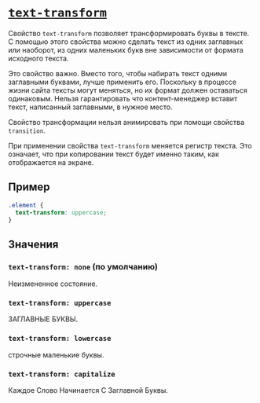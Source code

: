 # [`text-transform`](../index.md)

Свойство `text-transform` позволяет трансформировать буквы в тексте. С помощью этого свойства можно сделать текст из одних заглавных или наоборот, из одних маленьких букв вне зависимости от формата исходного текста.

Это свойство важно. Вместо того, чтобы набирать текст одними заглавными буквами, лучше применить его. Поскольку в процессе жизни сайта тексты могут меняться, но их формат должен оставаться одинаковым. Нельзя гарантировать что контент-менеджер вставит текст, написанный заглавными, в нужное место.

Свойство трансформации нельзя анимировать при помощи свойства `transition`.

При применении свойства `text-transform` меняется регистр текста. Это означает, что при копировании текст будет именно таким, как
отображается на экране.

## Пример

```css
.element {
  text-transform: uppercase;
}
```

## Значения

### `text-transform: none` (по умолчанию)

Неизмененное состояние.

### `text-transform: uppercase`

ЗАГЛАВНЫЕ БУКВЫ.

### `text-transform: lowercase`

строчные маленькие буквы.

### `text-transform: capitalize`

Каждое Слово Начинается С Заглавной Буквы.
